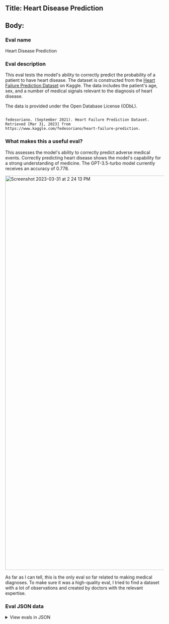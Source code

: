 ## Title: Heart Disease Prediction

## Body:

### Eval name

Heart Disease Prediction

### Eval description

This eval tests the model's ability to correctly predict the probability of a patient to have heart disease. The dataset
is constructed from
the [Heart Failure Prediction Dataset](https://www.kaggle.com/datasets/fedesoriano/heart-failure-prediction) on Kaggle.
The data includes the patient's age, sex, and a number of medical signals relevant to the diagnosis of heart disease.

The data is provided under the Open Database License (ODbL).

```

fedesoriano. (September 2021). Heart Failure Prediction Dataset. Retrieved [Mar 31, 2023] from https://www.kaggle.com/fedesoriano/heart-failure-prediction.

```

### What makes this a useful eval?

This assesses the model's ability to correctly predict adverse medical events. Correctly predicting heart disease shows
the model's capability for a strong understanding of medicine. The GPT-3.5-turbo model currently receives an accuracy
of 0.778.



<img width="1250" alt="Screenshot 2023-03-31 at 2 24 13 PM" src="https://user-images.githubusercontent.com/9121162/229234376-9cdd1315-5df0-48bf-9328-ac31aabec3cc.png">



As far as I can tell, this is the only eval so far related to making medical diagnoses. To make sure it was a high-quality eval, I tried to find a dataset with a lot of observations and created by doctors with the relevant expertise.

### Eval JSON data

<details>

  <summary>View evals in JSON</summary>

### Eval

  ```jsonl

  {"input": [{"role": "system", "content": "You are an AI tasked with predicting whether patients are likely to have heart disease. You will be given a description of the patient with relevant medical signals. Respond with only a 1 to signify if the patient is likely to have heart disease, or a 0 if the patient is not likely to have heart disease. Do not respond with any text or disclaimers, only respond with either 1 or 0."}, {"role": "user", "content": "Age: 40 years, Sex: Male, Chest pain type: Atypical Angina, Resting blood pressure: 140 mm Hg, Serum cholesterol: 289 mg/dl, Fasting blood sugar: <= 120 mg/dl, Resting ECG results: Normal, Max heart rate achieved: 172, Exercise induced angina: No, Oldpeak: 0, ST Slope: Upsloping"}], "ideal": "0"}

{"input": [{"role": "system", "content": "You are an AI tasked with predicting whether patients are likely to have heart disease. You will be given a description of the patient with relevant medical signals. Respond with only a 1 to signify if the patient is likely to have heart disease, or a 0 if the patient is not likely to have heart disease. Do not respond with any text or disclaimers, only respond with either 1 or 0."}, {"role": "user", "content": "Age: 49 years, Sex: Female, Chest pain type: Non-Anginal Pain, Resting blood pressure: 160 mm Hg, Serum cholesterol: 180 mg/dl, Fasting blood sugar: <= 120 mg/dl, Resting ECG results: Normal, Max heart rate achieved: 156, Exercise induced angina: No, Oldpeak: 1, ST Slope: Flat"}], "ideal": "1"}

{"input": [{"role": "system", "content": "You are an AI tasked with predicting whether patients are likely to have heart disease. You will be given a description of the patient with relevant medical signals. Respond with only a 1 to signify if the patient is likely to have heart disease, or a 0 if the patient is not likely to have heart disease. Do not respond with any text or disclaimers, only respond with either 1 or 0."}, {"role": "user", "content": "Age: 37 years, Sex: Male, Chest pain type: Atypical Angina, Resting blood pressure: 130 mm Hg, Serum cholesterol: 283 mg/dl, Fasting blood sugar: <= 120 mg/dl, Resting ECG results: ST-T wave abnormality, Max heart rate achieved: 98, Exercise induced angina: No, Oldpeak: 0, ST Slope: Upsloping"}], "ideal": "0"}

{"input": [{"role": "system", "content": "You are an AI tasked with predicting whether patients are likely to have heart disease. You will be given a description of the patient with relevant medical signals. Respond with only a 1 to signify if the patient is likely to have heart disease, or a 0 if the patient is not likely to have heart disease. Do not respond with any text or disclaimers, only respond with either 1 or 0."}, {"role": "user", "content": "Age: 48 years, Sex: Female, Chest pain type: Asymptomatic, Resting blood pressure: 138 mm Hg, Serum cholesterol: 214 mg/dl, Fasting blood sugar: <= 120 mg/dl, Resting ECG results: Normal, Max heart rate achieved: 108, Exercise induced angina: Yes, Oldpeak: 1.5, ST Slope: Flat"}], "ideal": "1"}

{"input": [{"role": "system", "content": "You are an AI tasked with predicting whether patients are likely to have heart disease. You will be given a description of the patient with relevant medical signals. Respond with only a 1 to signify if the patient is likely to have heart disease, or a 0 if the patient is not likely to have heart disease. Do not respond with any text or disclaimers, only respond with either 1 or 0."}, {"role": "user", "content": "Age: 54 years, Sex: Male, Chest pain type: Non-Anginal Pain, Resting blood pressure: 150 mm Hg, Serum cholesterol: 195 mg/dl, Fasting blood sugar: <= 120 mg/dl, Resting ECG results: Normal, Max heart rate achieved: 122, Exercise induced angina: No, Oldpeak: 0, ST Slope: Upsloping"}], "ideal": "0"}

  ```

</details>


